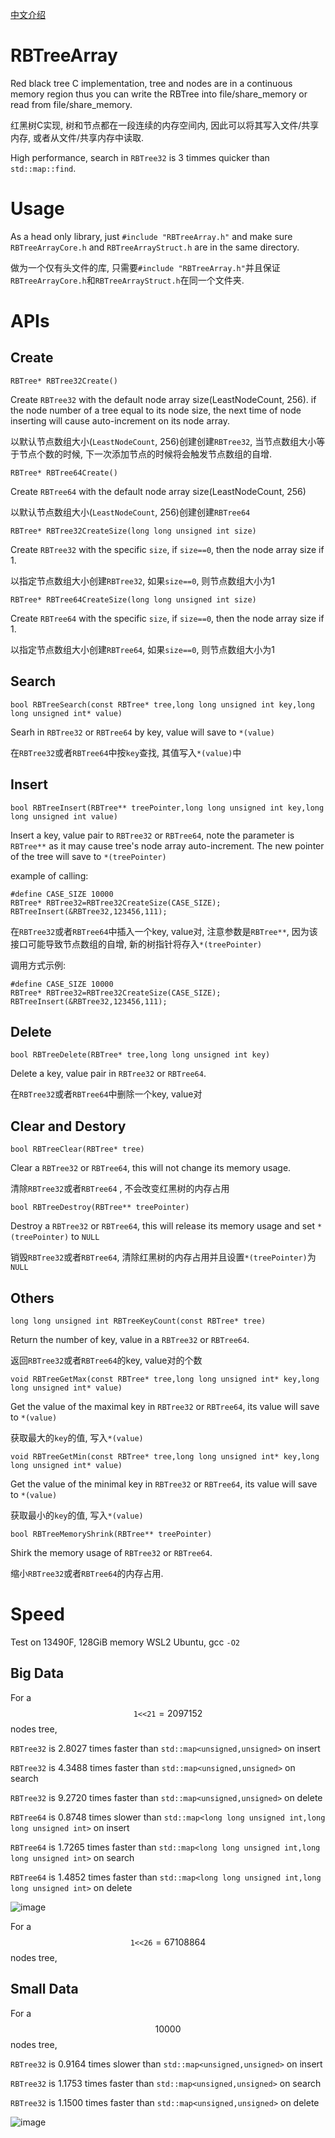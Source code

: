 [中文介绍](https://zhuanlan.zhihu.com/p/22771077844)

# RBTreeArray
Red black tree C implementation, tree and nodes are in a continuous memory region thus you can write the RBTree into file/share_memory or read from file/share_memory.

红黑树C实现, 树和节点都在一段连续的内存空间内, 因此可以将其写入文件/共享内存, 或者从文件/共享内存中读取.

High performance, search in `RBTree32` is 3 timmes quicker than `std::map::find`.

# Usage
As a head only library, just `#include "RBTreeArray.h"` and make sure `RBTreeArrayCore.h` and `RBTreeArrayStruct.h` are in the same directory. 

做为一个仅有头文件的库, 只需要`#include "RBTreeArray.h"`并且保证`RBTreeArrayCore.h`和`RBTreeArrayStruct.h`在同一个文件夹.

# APIs
## Create
`RBTree* RBTree32Create()`

Create `RBTree32` with the default node array size(LeastNodeCount, 256). if the node number of a tree equal to its node size, 
the next time of node inserting will cause auto-increment on its node array.

以默认节点数组大小(`LeastNodeCount`, 256)创建创建`RBTree32`, 当节点数组大小等于节点个数的时候, 下一次添加节点的时候将会触发节点数组的自增.

`RBTree* RBTree64Create()`

Create `RBTree64` with the default node array size(LeastNodeCount, 256)

以默认节点数组大小(`LeastNodeCount`, 256)创建创建`RBTree64` 

`RBTree* RBTree32CreateSize(long long unsigned int size)`

Create `RBTree32` with the specific `size`, if `size==0`, then the node array size if 1.

以指定节点数组大小创建`RBTree32`,  如果`size==0`, 则节点数组大小为1


`RBTree* RBTree64CreateSize(long long unsigned int size)`

Create `RBTree64` with the specific `size`, if `size==0`, then the node array size if 1.

以指定节点数组大小创建`RBTree64`,  如果`size==0`, 则节点数组大小为1

## Search
`bool RBTreeSearch(const RBTree* tree,long long unsigned int key,long long unsigned int* value)`

Searh in `RBTree32` or `RBTree64` by key, value will save to `*(value)`

在`RBTree32`或者`RBTree64`中按`key`查找, 其值写入`*(value)`中 

## Insert
`bool RBTreeInsert(RBTree** treePointer,long long unsigned int key,long long unsigned int value)`

Insert a key, value pair to `RBTree32` or `RBTree64`, note the parameter is `RBTree**` as it may cause tree's node array auto-increment.
The new pointer of the tree will save to `*(treePointer)`

example of calling:
```
#define CASE_SIZE 10000
RBTree* RBTree32=RBTree32CreateSize(CASE_SIZE);
RBTreeInsert(&RBTree32,123456,111);
```

在`RBTree32`或者`RBTree64`中插入一个key, value对, 注意参数是`RBTree**`, 因为该接口可能导致节点数组的自增, 新的树指针将存入`*(treePointer)`

调用方式示例:
```
#define CASE_SIZE 10000
RBTree* RBTree32=RBTree32CreateSize(CASE_SIZE);
RBTreeInsert(&RBTree32,123456,111);
```

## Delete
`bool RBTreeDelete(RBTree* tree,long long unsigned int key)`

Delete a key, value pair in `RBTree32` or `RBTree64`.

在`RBTree32`或者`RBTree64`中删除一个key, value对

## Clear and Destory
`bool RBTreeClear(RBTree* tree)`

Clear a `RBTree32` or `RBTree64`, this will not change its memory usage.

清除`RBTree32`或者`RBTree64` , 不会改变红黑树的内存占用


`bool RBTreeDestroy(RBTree** treePointer)`

Destroy a `RBTree32` or `RBTree64`, this will release its memory usage and set `*(treePointer)` to `NULL`

销毁`RBTree32`或者`RBTree64`,  清除红黑树的内存占用并且设置`*(treePointer)`为`NULL`

## Others
`long long unsigned int RBTreeKeyCount(const RBTree* tree)`

Return the number of key, value in a `RBTree32` or `RBTree64`.

返回`RBTree32`或者`RBTree64`的key, value对的个数


`void RBTreeGetMax(const RBTree* tree,long long unsigned int* key,long long unsigned int* value)`

Get the value of the maximal key in `RBTree32` or `RBTree64`, its value will save to `*(value)`

获取最大的`key`的值, 写入`*(value)`


`void RBTreeGetMin(const RBTree* tree,long long unsigned int* key,long long unsigned int* value)`

Get the value of the minimal key in `RBTree32` or `RBTree64`, its value will save to `*(value)`

获取最小的`key`的值, 写入`*(value) `


`bool RBTreeMemoryShrink(RBTree** treePointer)`

Shirk the memory usage of `RBTree32` or `RBTree64`.

缩小`RBTree32`或者`RBTree64`的内存占用.

# Speed

Test on 13490F, 128GiB memory WSL2 Ubuntu, gcc `-O2`

## Big Data

For a $$\texttt{1<<21}=2097152$$ nodes tree, 

`RBTree32` is 2.8027 times faster than `std::map<unsigned,unsigned>` on insert

`RBTree32` is 4.3488 times faster than `std::map<unsigned,unsigned>` on search

`RBTree32` is 9.2720 times faster than `std::map<unsigned,unsigned>` on delete

`RBTree64` is 0.8748 times slower than `std::map<long long unsigned int,long long unsigned int>` on insert

`RBTree64` is 1.7265 times faster than `std::map<long long unsigned int,long long unsigned int>` on search

`RBTree64` is 1.4852 times faster than `std::map<long long unsigned int,long long unsigned int>` on delete

![image](https://github.com/user-attachments/assets/984cc836-dc4b-44e6-9d42-4bfb3950d2e5)

For a $$\texttt{1<<26}=67108864$$ nodes tree, 

## Small Data

For a $$10000$$ nodes tree, 

`RBTree32` is 0.9164 times slower than `std::map<unsigned,unsigned>` on insert

`RBTree32` is 1.1753 times faster than `std::map<unsigned,unsigned>` on search

`RBTree32` is 1.1500 times faster than `std::map<unsigned,unsigned>` on delete

![image](https://github.com/user-attachments/assets/fa4d8cfa-8731-4ad6-b47c-de54a2acdc6b)
